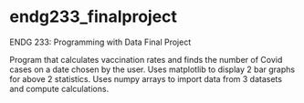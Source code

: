 # endg233_finalproject
ENDG 233: Programming with Data  Final Project

Program that calculates vaccination rates and finds the number of Covid cases
on a date chosen by the user. Uses matplotlib to display 2 bar graphs for above
2 statistics. Uses numpy arrays to import data from 3 datasets and compute calculations. 
